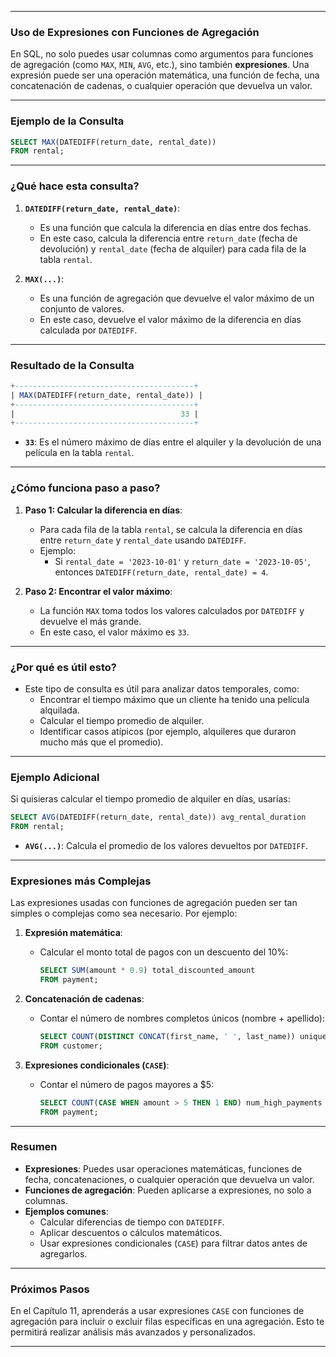 
---

### **Uso de Expresiones con Funciones de Agregación**

En SQL, no solo puedes usar columnas como argumentos para funciones de agregación (como `MAX`, `MIN`, `AVG`, etc.), sino también **expresiones**. Una expresión puede ser una operación matemática, una función de fecha, una concatenación de cadenas, o cualquier operación que devuelva un valor.

---

### **Ejemplo de la Consulta**

```sql
SELECT MAX(DATEDIFF(return_date, rental_date))
FROM rental;
```

---

### **¿Qué hace esta consulta?**

1. **`DATEDIFF(return_date, rental_date)`**:
    - Es una función que calcula la diferencia en días entre dos fechas.
    - En este caso, calcula la diferencia entre `return_date` (fecha de devolución) y `rental_date` (fecha de alquiler) para cada fila de la tabla `rental`.

2. **`MAX(...)`**:
    - Es una función de agregación que devuelve el valor máximo de un conjunto de valores.
    - En este caso, devuelve el valor máximo de la diferencia en días calculada por `DATEDIFF`.

---

### **Resultado de la Consulta**

```sql
+----------------------------------------+
| MAX(DATEDIFF(return_date, rental_date)) |
+----------------------------------------+
|                                     33 |
+----------------------------------------+
```

- **`33`**: Es el número máximo de días entre el alquiler y la devolución de una película en la tabla `rental`.

---

### **¿Cómo funciona paso a paso?**

1. **Paso 1: Calcular la diferencia en días**:
    - Para cada fila de la tabla `rental`, se calcula la diferencia en días entre `return_date` y `rental_date` usando `DATEDIFF`.
    - Ejemplo:
        - Si `rental_date = '2023-10-01'` y `return_date = '2023-10-05'`, entonces `DATEDIFF(return_date, rental_date) = 4`.

2. **Paso 2: Encontrar el valor máximo**:
    - La función `MAX` toma todos los valores calculados por `DATEDIFF` y devuelve el más grande.
    - En este caso, el valor máximo es `33`.

---

### **¿Por qué es útil esto?**

- Este tipo de consulta es útil para analizar datos temporales, como:
    - Encontrar el tiempo máximo que un cliente ha tenido una película alquilada.
    - Calcular el tiempo promedio de alquiler.
    - Identificar casos atípicos (por ejemplo, alquileres que duraron mucho más que el promedio).

---

### **Ejemplo Adicional**

Si quisieras calcular el tiempo promedio de alquiler en días, usarías:

```sql
SELECT AVG(DATEDIFF(return_date, rental_date)) avg_rental_duration
FROM rental;
```

- **`AVG(...)`**: Calcula el promedio de los valores devueltos por `DATEDIFF`.

---

### **Expresiones más Complejas**

Las expresiones usadas con funciones de agregación pueden ser tan simples o complejas como sea necesario. Por ejemplo:

1. **Expresión matemática**:
    - Calcular el monto total de pagos con un descuento del 10%:
      ```sql
      SELECT SUM(amount * 0.9) total_discounted_amount
      FROM payment;
      ```

2. **Concatenación de cadenas**:
    - Contar el número de nombres completos únicos (nombre + apellido):
      ```sql
      SELECT COUNT(DISTINCT CONCAT(first_name, ' ', last_name)) unique_full_names
      FROM customer;
      ```

3. **Expresiones condicionales (`CASE`)**:
    - Contar el número de pagos mayores a $5:
      ```sql
      SELECT COUNT(CASE WHEN amount > 5 THEN 1 END) num_high_payments
      FROM payment;
      ```

---

### **Resumen**

- **Expresiones**: Puedes usar operaciones matemáticas, funciones de fecha, concatenaciones, o cualquier operación que devuelva un valor.
- **Funciones de agregación**: Pueden aplicarse a expresiones, no solo a columnas.
- **Ejemplos comunes**:
    - Calcular diferencias de tiempo con `DATEDIFF`.
    - Aplicar descuentos o cálculos matemáticos.
    - Usar expresiones condicionales (`CASE`) para filtrar datos antes de agregarlos.

---

### **Próximos Pasos**

En el Capítulo 11, aprenderás a usar expresiones `CASE` con funciones de agregación para incluir o excluir filas específicas en una agregación. Esto te permitirá realizar análisis más avanzados y personalizados.

---

